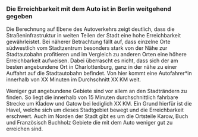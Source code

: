 ### Die Erreichbarkeit mit dem Auto ist in Berlin weitgehend gegeben

Die Berechnung auf Ebene des Autoverkehrs zeigt deutlich, dass die Straßeninfrastruktur in weiten Teilen der 
Stadt eine hohe Erreichbarkeit gewährleistet. Bei näherer Betrachtung fällt auf, dass einzelne Orte südwestlich vom 
Stadtzentrum besonders stark von der Nähe zur Stadtautobahn profitieren und im Vergleich zu anderen Orten eine höhere 
Erreichbarkeit aufweisen. Dabei überrascht es nicht, dass sich der am besten angebundene Ort in Charlottenburg, ganz in
der nähe zu einer Auffahrt auf die Stadtautobahn befindet. Von hier kommt eine Autofahrer*in innerhalb von XX Minuten 
im Durchschnitt XX KM weit. 

Weniger gut angebundene Gebiete sind vor allem an den Stadträndern zu finden. So liegt die innerhalb von 15 Minuten 
durchschnittlich fahrbare Strecke um Kladow und Gatow bei lediglich XX KM. Ein Grund hierfür ist die Havel, welche sich 
um dieses Stadtgebiet bewegt und die Erreichbarkeit erschwert. Auch im Norden der Stadt gibt es um die Ortsteile Karow,
Buch und Französisch Buchholz Gebiete die mit dem Auto weniger gut zu erreichen sind. 